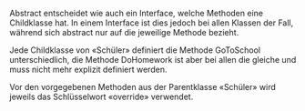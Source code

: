 Abstract entscheidet wie auch ein Interface, welche Methoden eine Childklasse hat. In einem Interface ist dies jedoch bei allen Klassen der Fall, während sich abstract nur auf die jeweilige Methode bezieht. 

Jede Childklasse von «Schüler» definiert die Methode GoToSchool unterschiedlich, die Methode DoHomework ist aber bei allen die gleiche und muss nicht mehr explizit definiert werden.

Vor den vorgegebenen Methoden aus der Parentklasse «Schüler» wird jeweils das Schlüsselwort «override» verwendet.
